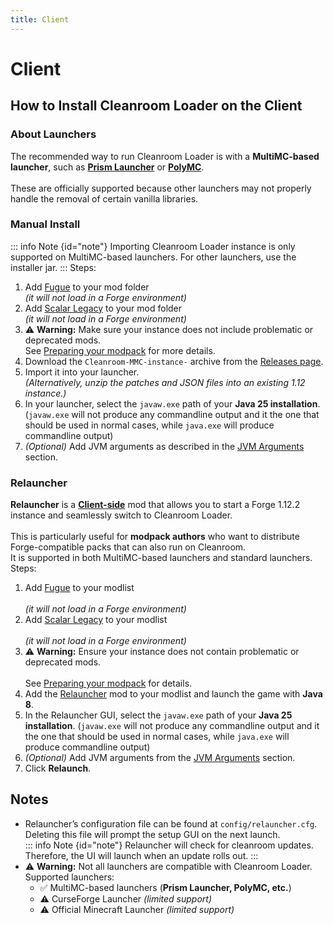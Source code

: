 ```yaml
---
title: Client
---
```


# Client

## How to Install Cleanroom Loader on the Client

### About Launchers

The recommended way to run Cleanroom Loader is with a **MultiMC-based launcher**, such as **[Prism Launcher](https://prismlauncher.org/download/windows/)** or **[PolyMC](https://polymc.org/download/)**.<br/>  
These are officially supported because other launchers may not properly handle the removal of certain vanilla libraries.<br/>

### Manual Install

::: info Note {id="note"}
Importing Cleanroom Loader instance is only supported on MultiMC-based launchers. For other launchers, use the installer jar.
:::
Steps:
1. Add [Fugue](https://www.curseforge.com/minecraft/mc-mods/fugue) to your mod folder<br/>
   *(it will not load in a Forge environment)*<br/>
2. Add [Scalar Legacy](https://www.curseforge.com/minecraft/mc-mods/scalar-legacy) to your mod folder<br/>
   *(it will not load in a Forge environment)*<br/>
3. :warning: **Warning:** Make sure your instance does not include problematic or deprecated mods.<br/>
   See [Preparing your modpack](/wiki/End-user-Guide/preparing-your-modpack) for more details.<br/>
4. Download the `Cleanroom-MMC-instance-` archive from the [Releases page](https://github.com/CleanroomMC/Cleanroom/releases).<br/>
5. Import it into your launcher.<br/>
   *(Alternatively, unzip the patches and JSON files into an existing 1.12 instance.)*<br/>
6. In your launcher, select the `javaw.exe` path of your **Java 25 installation**. (`javaw.exe` will not produce any commandline output and it the one that should be used in normal cases, while `java.exe` will produce  commandline output)<br/>
7. *(Optional)* Add JVM arguments as described in the [JVM Arguments](/wiki/End-user-Guide/args) section.<br/>

### Relauncher

**Relauncher** is a <ins>**Client-side**</ins> mod that allows you to start a Forge 1.12.2 instance and seamlessly switch to Cleanroom Loader.<br/>  
This is particularly useful for **modpack authors** who want to distribute Forge-compatible packs that can also run on Cleanroom.<br/>
It is supported in both MultiMC-based launchers and standard launchers.<br/>
Steps:
1. Add [Fugue](https://www.curseforge.com/minecraft/mc-mods/fugue) to your modlist<br/>  
   *(it will not load in a Forge environment)*<br/>
2. Add [Scalar Legacy](https://www.curseforge.com/minecraft/mc-mods/scalar-legacy) to your modlist<br/>  
   *(it will not load in a Forge environment)*<br/>
3. :warning: **Warning:** Ensure your instance does not contain problematic or deprecated mods.<br/>  
   See [Preparing your modpack](/wiki/End-user-Guide/preparing-your-modpack) for details.<br/>
4. Add the [Relauncher](https://www.curseforge.com/minecraft/mc-mods/cleanroom-relauncher) mod to your modlist and launch the game with **Java 8**.<br/>
5. In the Relauncher GUI, select the `javaw.exe` path of your **Java 25 installation**. (`javaw.exe` will not produce any commandline output and it the one that should be used in normal cases, while `java.exe` will produce  commandline output)<br/>
6. *(Optional)* Add JVM arguments from the [JVM Arguments](/wiki/End-user-Guide/args) section.<br/>
7. Click **Relaunch**.<br/>

## Notes
- Relauncher’s configuration file can be found at `config/relauncher.cfg`. <br/> Deleting this file will prompt the setup GUI on the next launch.<br/>
  ::: info Note {id="note"}
  Relauncher will check for cleanroom updates. Therefore, the UI will launch when an update rolls out.
  :::
- :warning: **Warning:** Not all launchers are compatible with Cleanroom Loader. <br/> Supported launchers:
    - :white_check_mark: MultiMC-based launchers (**Prism Launcher, PolyMC, etc.**)<br/>
    - :warning: CurseForge Launcher *(limited support)*<br/>
    - :warning: Official Minecraft Launcher *(limited support)*<br/>
